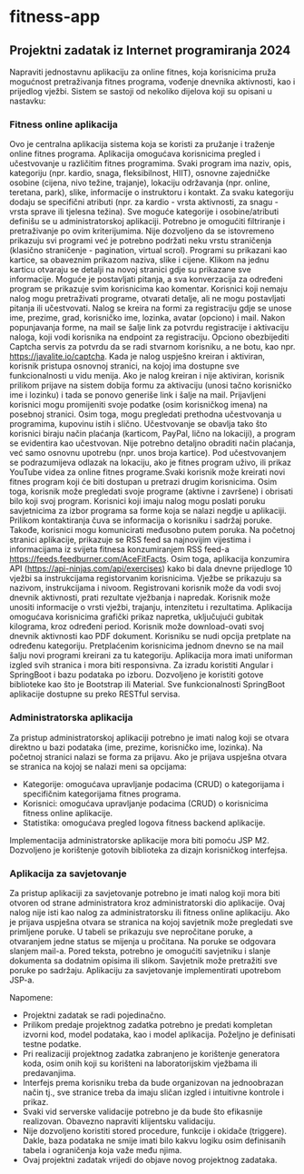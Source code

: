 # fitness-app
## Projektni zadatak iz Internet programiranja 2024
Napraviti jednostavnu aplikaciju za online fitnes, koja korisnicima pruža mogućnost
pretraživanja fitnes programa, vođenje dnevnika aktivnosti, kao i prijedlog vježbi. Sistem se
sastoji od nekoliko dijelova koji su opisani u nastavku:
### Fitness online aplikacija
Ovo je centralna aplikacija sistema koja se koristi za pružanje i traženje online fitnes
programa. Aplikacija omogućava korisnicima pregled i učestvovanje u različitim fitnes
programima. Svaki program ima naziv, opis, kategoriju (npr. kardio, snaga, fleksibilnost,
HIIT), osnovne zajedničke osobine (cijena, nivo težine, trajanje), lokaciju održavanja (npr.
online, teretana, park), slike, informacije o instruktoru i kontakt. Za svaku kategoriju dodaju
se specifični atributi (npr. za kardio - vrsta aktivnosti, za snagu - vrsta sprave ili tjelesna
težina). Sve moguće kategorije i osobine/atributi definišu se u administratorskoj aplikaciji.
Potrebno je omogućiti filtriranje i pretraživanje po ovim kriterijumima. Nije dozvoljeno da se
istovremeno prikazuju svi programi već je potrebno podržati neku vrstu straničenja (klasično
straničenje - pagination, virtual scrol). Programi su prikazani kao kartice, sa obaveznim
prikazom naziva, slike i cijene. Klikom na jednu karticu otvaraju se detalji na novoj stranici
gdje su prikazane sve informacije. Moguće je postavljati pitanja, a sva konverzacija za
određeni program se prikazuje svim korisnicima kao komentar.
Korisnici koji nemaju nalog mogu pretraživati programe, otvarati detalje, ali ne mogu
postavljati pitanja ili učestvovati. Nalog se kreira na formi za registraciju gdje se unose ime,
prezime, grad, korisničko ime, lozinka, avatar (opciono) i mail. Nakon popunjavanja forme,
na mail se šalje link za potvrdu registracije i aktivaciju naloga, koji vodi korisnika na endpoint
za registraciju. Opciono obezbijediti Captcha servis za potvrdu da se radi stvarnom
korisniku, a ne botu, kao npr. https://javalite.io/captcha. Kada je nalog uspješno kreiran i
aktiviran, korisnik pristupa osnovnoj stranici, na kojoj ima dostupne sve funkcionalnosti u
vidu menija. Ako je nalog kreiran i nije aktiviran, korisnik prilikom prijave na sistem dobija
formu za aktivaciju (unosi tačno korisničko ime i lozinku) i tada se ponovo generiše link i
šalje na mail. Prijavljeni korisnici mogu promijeniti svoje podatke (osim korisničkog imena)
na posebnoj stranici. Osim toga, mogu pregledati prethodna učestvovanja u programima,
kupovinu istih i slično.
Učestvovanje se obavlja tako što korisnici biraju način plaćanja (karticom, PayPal, lično na
lokaciji), a program se evidentira kao učestvovan. Nije potrebno detaljno obraditi način
plaćanja, već samo osnovnu upotrebu (npr. unos broja kartice). Pod učestvovanjem se
podrazumijeva odlazak na lokaciju, ako je fitnes program uživo, ili prikaz YouTube videa za
online fitnes programe.Svaki korisnik može kreirati novi fitnes program koji će biti dostupan u pretrazi drugim
korisnicima. Osim toga, korisnik može pregledati svoje programe (aktivne i završene) i
obrisati bilo koji svoj program.
Korisnici koji imaju nalog mogu poslati poruku savjetnicima za izbor programa sa forme koja
se nalazi negdje u aplikaciji. Prilikom kontaktiranja čuva se informacija o korisniku i sadržaj
poruke. Takođe, korisnici mogu komunicirati međusobno putem poruka.
Na početnoj stranici aplikacije, prikazuje se RSS feed sa najnovijim vijestima i informacijama
iz svijeta fitnesa konzumiranjem RSS feed-a https://feeds.feedburner.com/AceFitFacts. Osim
toga, aplikacija konzumira API (https://api-ninjas.com/api/exercises) kako bi dala dnevne
prijedloge 10 vježbi sa instrukcijama registorvanim korisnicima. Vježbe se prikazuju sa
nazivom, instrukcijama i nivoom.
Registrovani korisnik može da vodi svoj dnevnik aktivnosti, prati rezultate vježbanja i
napredak. Korisnik može unositi informacije o vrsti vježbi, trajanju, intenzitetu i rezultatima.
Aplikacija omogućava korisnicima grafički prikaz napretka, uključujući gubitak kilograma,
kroz određeni period. Korisnik može download-ovati svoj dnevnik aktivnosti kao PDF
dokument.
Korisniku se nudi opcija pretplate na određenu kategoriju. Pretplaćenim korisnicima jednom
dnevno se na mail šalju novi programi kreirani za tu kategoriju.
Aplikacija mora imati uniforman izgled svih stranica i mora biti responsivna. Za izradu koristiti
Angular i SpringBoot i bazu podataka po izboru. Dozvoljeno je koristiti gotove biblioteke kao
što je Bootstrap ili Material. Sve funkcionalnosti SpringBoot aplikacije dostupne su preko
RESTful servisa.
### Administratorska aplikacija
Za pristup administratorskoj aplikaciji potrebno je imati nalog koji se otvara direktno u bazi
podataka (ime, prezime, korisničko ime, lozinka). Na početnoj stranici nalazi se forma za
prijavu. Ako je prijava uspješna otvara se stranica na kojoj se nalazi meni sa opcijama:

- Kategorije: omogućava upravljanje podacima (CRUD) o kategorijama i specifičnim kategorijama fitnes programa.
- Korisnici: omogućava upravljanje podacima (CRUD) o korisnicima fitness online aplikacije.
- Statistika: omogućava pregled logova fitness backend aplikacije.

Implementacija administratorske aplikacije mora biti pomoću JSP M2. Dozvoljeno je
korištenje gotovih biblioteka za dizajn korisničkog interfejsa.

### Aplikacija za savjetovanje
Za pristup aplikaciji za savjetovanje potrebno je imati nalog koji mora biti otvoren od strane
administratora kroz administratorski dio aplikacije. Ovaj nalog nije isti kao nalog za
administratorsku ili fitness online aplikaciju. Ako je prijava uspješna otvara se stranica na
kojoj savjetnik može pregledati sve primljene poruke. U tabeli se prikazuju sve nepročitane
poruke, a otvaranjem jedne status se mijenja u pročitana. Na poruke se odgovara slanjem
mail-a. Pored teksta, potrebno je omogućiti savjetniku i slanje dokumenta sa dodatnim
opisima ili slikom. Savjetnik može pretražiti sve poruke po sadržaju.
Aplikaciju za savjetovanje implementirati upotrebom JSP-a.

Napomene:
- Projektni zadatak se radi pojedinačno.
- Prilikom predaje projektnog zadatka potrebno je predati kompletan izvorni kod, model
podataka, kao i model aplikacija. Poželjno je definisati testne podatke.
- Pri realizaciji projektnog zadatka zabranjeno je korištenje generatora koda, osim onih
koji su korišteni na laboratorijskim vježbama ili predavanjima.
- Interfejs prema korisniku treba da bude organizovan na jednoobrazan način tj., sve
stranice treba da imaju sličan izgled i intuitivne kontrole i prikaz.
- Svaki vid serverske validacije potrebno je da bude što efikasnije realizovan.
Obavezno napraviti klijentsku validaciju.
- Nije dozvoljeno koristiti stored procedure, funkcije i okidače (triggere). Dakle, baza
podataka ne smije imati bilo kakvu logiku osim definisanih tabela i ograničenja koja
važe među njima.
- Ovaj projektni zadatak vrijedi do objave novog projektnog zadataka.
